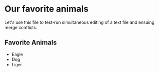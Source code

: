 # Our favorite animals

Let's use this file to test-run simultaneous editing of a text file and ensuing merge conflicts.

## Favorite Animals
- Eagle
- Dog
- Liger

